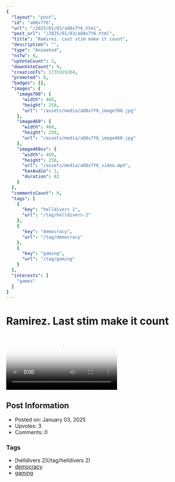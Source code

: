 ```yaml
---
{
  "layout": "post",
  "id": "aO8x7Y6",
  "url": "/2025/01/03/aO8x7Y6.html",
  "post_url": "/2025/01/03/aO8x7Y6.html",
  "title": "Ramirez. Last stim make it count",
  "description": "",
  "type": "Animated",
  "nsfw": 0,
  "upVoteCount": 3,
  "downVoteCount": 9,
  "creationTs": 1735919204,
  "promoted": 0,
  "badges": [],
  "images": {
    "image700": {
      "width": 460,
      "height": 258,
      "url": "/assets/media/aO8x7Y6_image700.jpg"
    },
    "image460": {
      "width": 460,
      "height": 258,
      "url": "/assets/media/aO8x7Y6_image460.jpg"
    },
    "image460sv": {
      "width": 460,
      "height": 258,
      "url": "/assets/media/aO8x7Y6_video.mp4",
      "hasAudio": 1,
      "duration": 82
    }
  },
  "commentsCount": 0,
  "tags": [
    {
      "key": "helldivers 2",
      "url": "/tag/helldivers-2"
    },
    {
      "key": "democracy",
      "url": "/tag/democracy"
    },
    {
      "key": "gaming",
      "url": "/tag/gaming"
    }
  ],
  "interests": [
    "games"
  ]
}
---
```


# Ramirez. Last stim make it count

<video controls playsinline loop poster="/assets/media/aO8x7Y6_image460.jpg">
  <source src="/assets/media/aO8x7Y6_video.mp4" type="video/mp4">
  Your browser does not support the video tag.
</video>

## Post Information

- Posted on: January 03, 2025
- Upvotes: 3
- Comments: 0

### Tags

- [helldivers 2](/tag/helldivers 2)
- [democracy](/tag/democracy)
- [gaming](/tag/gaming)

